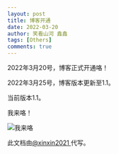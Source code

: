 ```yaml
---
layout: post
title: 博客开通
date: 2022-03-20
author: 笑看山河 鑫鑫
tags: [Others]
comments: true
---
```


2022年3月20号，博客正式开通咯！

2022年3月25号，博客版本更新至1.1。

当前版本1.1。

我来咯！

<!-- more -->

![我来咯](https://user-images.githubusercontent.com/82391092/159161994-50d6388c-2b39-48fe-80c4-85b5b26da543.png)

此文档由[@xinxin2021 ](https://github.com/xinxin2021)代写。

